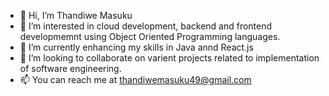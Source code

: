 - 👋 Hi, I’m Thandiwe Masuku
- 👀 I’m interested in cloud development, backend and frontend developmemnt using Object Oriented Programming languages.
- 🌱 I’m currently enhancing my skills in Java annd React.js
- 💞️ I’m looking to collaborate on varient projects related to implementation of software engineering.
- 📫 You can reach me at thandiwemasuku49@gmail.com 

<!---
thandiweportia/thandiweportia is a ✨ special ✨ repository because its `README.md` (this file) appears on your GitHub profile.
You can click the Preview link to take a look at your changes.
--->
